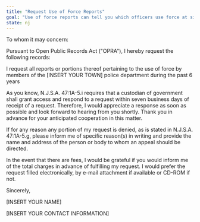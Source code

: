 ```yaml
---
title: "Request Use of Force Reports"
goal: "Use of force reports can tell you which officers use force at significantly higher rates than others"
state: nj
---
```

To whom it may concern:

Pursuant to Open Public Records Act ("OPRA"), I hereby request the following records:

I request all reports or portions thereof pertaining to the use of force by members of the [INSERT YOUR TOWN] police department during the past 6 years

As you know, N.J.S.A. 47:1A-5.i requires that a custodian of government shall grant access and respond to a request within seven business days of receipt of a request. Therefore, I would appreciate a response as soon as possible and look forward to hearing from you shortly. Thank you in advance for your anticipated cooperation in this matter.

If for any reason any portion of my request is denied, as is stated in N.J.S.A. 47:1A-5.g, please inform me of specific reason(s) in writing and provide the name and address of the person or body to whom an appeal should be directed.

In the event that there are fees, I would be grateful if you would inform me of the total charges in advance of fulfilling my request. I would prefer the request filled electronically, by e-mail attachment if available or CD-ROM if not.

Sincerely,

[INSERT YOUR NAME]

[INSERT YOUR CONTACT INFORMATION]